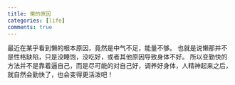 ```yaml
---
title: 懒的原因
categories: [life]
comments: true
---
```

最近在某乎看到懒的根本原因，竟然是中气不足，能量不够。
也就是说懒那并不是性格缺陷，只是没睡饱，没吃好，或者其他原因导致身体不好。
所以变勤快的方法并不是靠着逼自己，而是尽可能的对自己好，调养好身体，人精神起来之后，就自然会勤快了，也会变得更活泼吧！
